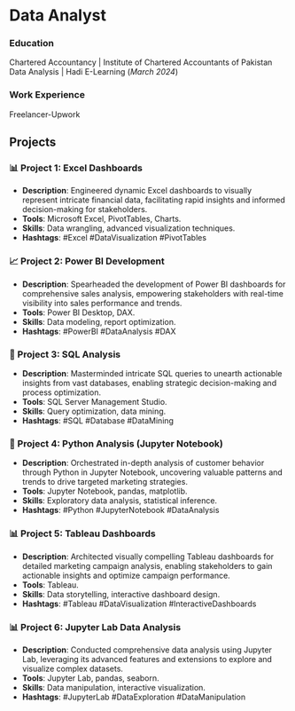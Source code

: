 # Data Analyst

### Education
Chartered Accountancy | Institute of Chartered Accountants of Pakistan
Data Analysis | Hadi E-Learning (_March 2024_)

### Work Experience
Freelancer-Upwork

## Projects

### 📊 Project 1: Excel Dashboards
- **Description**: Engineered dynamic Excel dashboards to visually represent intricate financial data, facilitating rapid insights and informed decision-making for stakeholders.
- **Tools**: Microsoft Excel, PivotTables, Charts.
- **Skills**: Data wrangling, advanced visualization techniques.
- **Hashtags**: #Excel #DataVisualization #PivotTables



### 📈 Project 2: Power BI Development
- **Description**: Spearheaded the development of Power BI dashboards for comprehensive sales analysis, empowering stakeholders with real-time visibility into sales performance and trends.
- **Tools**: Power BI Desktop, DAX.
- **Skills**: Data modeling, report optimization.
- **Hashtags**: #PowerBI #DataAnalysis #DAX

### 📝 Project 3: SQL Analysis
- **Description**: Masterminded intricate SQL queries to unearth actionable insights from vast databases, enabling strategic decision-making and process optimization.
- **Tools**: SQL Server Management Studio.
- **Skills**: Query optimization, data mining.
- **Hashtags**: #SQL #Database #DataMining

### 🐍 Project 4: Python Analysis (Jupyter Notebook)
- **Description**: Orchestrated in-depth analysis of customer behavior through Python in Jupyter Notebook, uncovering valuable patterns and trends to drive targeted marketing strategies.
- **Tools**: Jupyter Notebook, pandas, matplotlib.
- **Skills**: Exploratory data analysis, statistical inference.
- **Hashtags**: #Python #JupyterNotebook #DataAnalysis

### 📊 Project 5: Tableau Dashboards
- **Description**: Architected visually compelling Tableau dashboards for detailed marketing campaign analysis, enabling stakeholders to gain actionable insights and optimize campaign performance.
- **Tools**: Tableau.
- **Skills**: Data storytelling, interactive dashboard design.
- **Hashtags**: #Tableau #DataVisualization #InteractiveDashboards

### 📊 Project 6: Jupyter Lab Data Analysis
- **Description**: Conducted comprehensive data analysis using Jupyter Lab, leveraging its advanced features and extensions to explore and visualize complex datasets.
- **Tools**: Jupyter Lab, pandas, seaborn.
- **Skills**: Data manipulation, interactive visualization.
- **Hashtags**: #JupyterLab #DataExploration #DataManipulation


